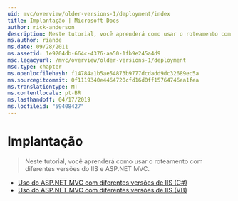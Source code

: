```yaml
---
uid: mvc/overview/older-versions-1/deployment/index
title: Implantação | Microsoft Docs
author: rick-anderson
description: Neste tutorial, você aprenderá como usar o roteamento com diferentes versões do IIS e ASP.NET MVC.
ms.author: riande
ms.date: 09/28/2011
ms.assetid: 1e9204db-664c-4376-aa50-1fb9e245a4d9
msc.legacyurl: /mvc/overview/older-versions-1/deployment
msc.type: chapter
ms.openlocfilehash: f14784a1b5ae54873b9777dcdadd9dc32689ec5a
ms.sourcegitcommit: 0f1119340e4464720cfd16d0ff15764746ea1fea
ms.translationtype: MT
ms.contentlocale: pt-BR
ms.lasthandoff: 04/17/2019
ms.locfileid: "59408427"
---
```

# <a name="deployment"></a>Implantação

> Neste tutorial, você aprenderá como usar o roteamento com diferentes versões do IIS e ASP.NET MVC.


- [Uso do ASP.NET MVC com diferentes versões de IIS (C#)](using-asp-net-mvc-with-different-versions-of-iis-cs.md)
- [Uso do ASP.NET MVC com diferentes versões de IIS (VB)](using-asp-net-mvc-with-different-versions-of-iis-vb.md)
